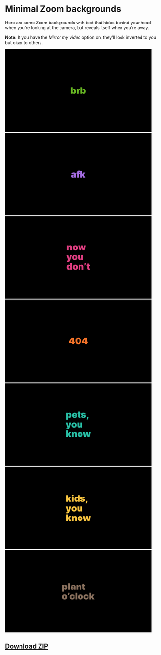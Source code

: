 # Minimal Zoom backgrounds

Here are some Zoom backgrounds with text that hides behind your head when you’re looking at the camera, but reveals itself when you’re away.

**Note:** If you have the _Mirror my video_ option on, they’ll look inverted to you but okay to others.

<img src="brb.png" alt="brb.png" width="480">
<img src="afk.png" alt="afk.png" width="480">
<img src="now-you-dont.png" alt="now-you-dont.png" width="480">
<img src="404.png" alt="404.png" width="480">
<img src="pets-you-know.png" alt="pets-you-know.png" width="480">
<img src="kids-you-know.png" alt="kids-you-know.png" width="480">
<img src="plant-oclock.png" alt="plant-oclock.png" width="480">

## [Download ZIP](https://github.com/dar5hak/minimal-zoom-backgrounds/archive/main.zip)

